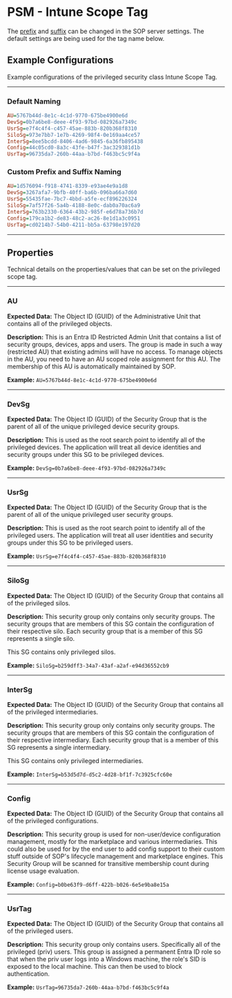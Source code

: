 # PSM - Intune Scope Tag

The [prefix](../../Settings/Environmental-Variables-Reference.md#sop_name_prefix) and [suffix](../../Settings/Environmental-Variables-Reference.md#sop_name_suffix) can be changed in the SOP server settings. The default settings are being used for the tag name below.

## Example Configurations

Example configurations of the privileged security class Intune Scope Tag.

---

### Default Naming

``` INI title="SOP - PSM"
AU=5767b44d-8e1c-4c1d-9770-675be4900e6d
DevSg=0b7a6be8-deee-4f93-97bd-082926a7349c
UsrSg=e7f4c4f4-c457-45ae-883b-820b368f8310
SiloSg=973e7bb7-1e7b-4269-98f4-0e169aa4ce57
InterSg=8ee5bcdd-8406-4ad6-9845-6a36fb895438
Config=44c05cd0-8a3c-43fe-b47f-3ac329381d1b
UsrTag=96735da7-260b-44aa-b7bd-f463bc5c9f4a
```

### Custom Prefix and Suffix Naming

``` INI title="eLabs - PSM - Cloud"
AU=1d576094-f918-4741-8339-e93ae4e9a1d8
DevSg=3267afa7-9bfb-40ff-ba6b-096ba66a7d60
UsrSg=55435fae-7bc7-4bbd-a5fe-ecf896226324
SiloSg=7af57f26-5a4b-4188-8e0c-dab0a70ac6a9
InterSg=763b2330-6364-43b2-985f-e6d78a736b7d
Config=179ca1b2-de83-48c2-ac26-8e1d1a3c0951
UsrTag=cd0214b7-54b0-4211-bb5a-63798e197d20
```

---

## Properties

Technical details on the properties/values that can be set on the privileged scope tag.

---

### AU

**Expected Data:**
The Object ID (GUID) of the Administrative Unit that contains all of the privileged objects.

**Description:**
This is an Entra ID Restricted Admin Unit that contains a list of security groups, devices, apps and users.
The group is made in such a way (restricted AU) that existing admins will have no access. To manage objects in the AU, you need to have an AU scoped role assignment for this AU.
The membership of this AU is automatically maintained by SOP.

**Example:**
`AU=5767b44d-8e1c-4c1d-9770-675be4900e6d`

---

### DevSg

**Expected Data:**
The Object ID (GUID) of the Security Group that is the parent of all of the unique privileged device security groups.

**Description:**
This is used as the root search point to identify all of the privileged devices.
The application will treat all device identities and security groups under this SG to be privileged devices.

**Example:**
`DevSg=0b7a6be8-deee-4f93-97bd-082926a7349c`

---

### UsrSg

**Expected Data:**
The Object ID (GUID) of the Security Group that is the parent of all of the unique privileged user security groups.

**Description:**
This is used as the root search point to identify all of the privileged users.
The application will treat all user identities and security groups under this SG to be privileged users.

**Example:**
`UsrSg=e7f4c4f4-c457-45ae-883b-820b368f8310`

---

### SiloSg

**Expected Data:**
The Object ID (GUID) of the Security Group that contains all of the privileged silos.

**Description:**
This security group only contains only security groups. The security groups that are members of this SG contain the configuration of their respective silo. Each security group that is a member of this SG represents a single silo.

This SG contains only privileged silos.

**Example:**
`SiloSg=b259dff3-34a7-43af-a2af-e94d36552cb9`

---

### InterSg

**Expected Data:**
The Object ID (GUID) of the Security Group that contains all of the privileged intermediaries.

**Description:**
This security group only contains only security groups. The security groups that are members of this SG contain the configuration of their respective intermediary. Each security group that is a member of this SG represents a single intermediary.

This SG contains only privileged intermediaries.

**Example:**
`InterSg=b53d5d7d-d5c2-4d28-bf1f-7c3925cfc60e`

---

### Config

**Expected Data:**
The Object ID (GUID) of the Security Group that contains all of the privileged configurations.

**Description:**
This security group is used for non-user/device configuration management, mostly for the marketplace and various intermediaries. This could also be used for by the end user to add config support to their custom stuff outside of SOP's lifecycle management and marketplace engines. This Security Group will be scanned for transitive membership count during license usage evaluation.

**Example:**
`Config=b0be63f9-d6ff-422b-b026-6e5e9ba8e15a`

---

### UsrTag

**Expected Data:**
The Object ID (GUID) of the Security Group that contains all of the privileged users.

**Description:**
This security group only contains users. Specifically all of the privileged (priv) users.
This group is assigned a permanent Entra ID role so that when the priv user logs into a Windows machine, the role's SID is exposed to the local machine. This can then be used to block authentication.

**Example:**
`UsrTag=96735da7-260b-44aa-b7bd-f463bc5c9f4a`
